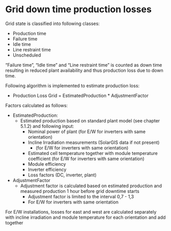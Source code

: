 # Grid down time production losses

Grid state is classified into following classes:
- Production time
- Failure time
- Idle time
- Line restraint time
- Unscheduled

“Failure time”, “Idle time” and “Line restraint time” is counted as down time resulting in reduced plant availability and thus production loss due to down time.

Following algorithm is implemented to estimate production loss:
- Production Loss Grid = EstimatedProduction * AdjustmentFactor

Factors calculated as follows:
- EstimatedProduction: 
    - Estimated production based on standard plant model (see chapter 5.1.2) and following input:
        - Nominal power of plant (for E/W for inverters with same orientation)
        - Incline Irradiation measurements (SolarGIS data if not present) 
            - (for E/W for inverters with same orientation)
        - Estimated cell temperature together with module temperature coefficient (for E/W for inverters with same orientation)
        - Module efficiency
        - Inverter efficiency
        - Loss factors (DC, inverter, plant)
- AdjustmentFactor
    - Adjustment factor is calculated based on estimated production and measured production 1 hour before grid downtime starts 
        - Adjustment factor is limited to the interval 0,7 - 1,3
        - For E/W for inverters with same orientation

For E/W installations, losses for east and west are calculated separately with incline irradiation and module temperature for each orientation and add together
